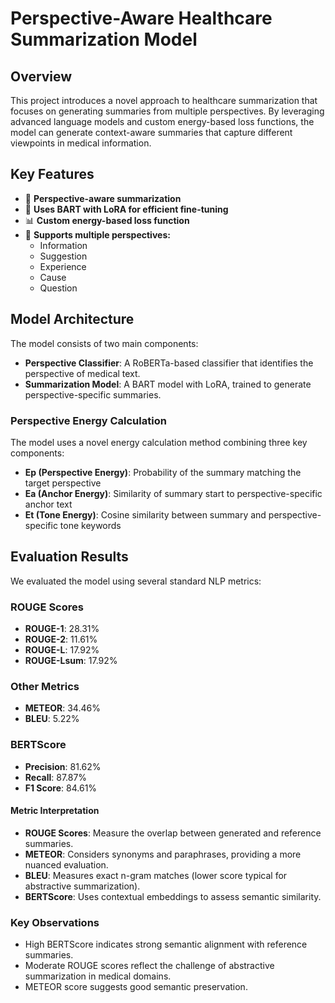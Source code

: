 # Perspective-Aware Healthcare Summarization Model

## Overview

This project introduces a novel approach to healthcare summarization that focuses on generating summaries from multiple perspectives. By leveraging advanced language models and custom energy-based loss functions, the model can generate context-aware summaries that capture different viewpoints in medical information.

## Key Features

- 🏥 **Perspective-aware summarization**
- 🤖 **Uses BART with LoRA for efficient fine-tuning**
- 📊 **Custom energy-based loss function**
- 🧠 **Supports multiple perspectives:**
  - Information
  - Suggestion
  - Experience
  - Cause
  - Question

## Model Architecture

The model consists of two main components:

- **Perspective Classifier**: A RoBERTa-based classifier that identifies the perspective of medical text.
- **Summarization Model**: A BART model with LoRA, trained to generate perspective-specific summaries.

### Perspective Energy Calculation

The model uses a novel energy calculation method combining three key components:

- **Ep (Perspective Energy)**: Probability of the summary matching the target perspective
- **Ea (Anchor Energy)**: Similarity of summary start to perspective-specific anchor text
- **Et (Tone Energy)**: Cosine similarity between summary and perspective-specific tone keywords

## Evaluation Results

We evaluated the model using several standard NLP metrics:

### ROUGE Scores
- **ROUGE-1**: 28.31%
- **ROUGE-2**: 11.61%
- **ROUGE-L**: 17.92%
- **ROUGE-Lsum**: 17.92%

### Other Metrics
- **METEOR**: 34.46%
- **BLEU**: 5.22%

### BERTScore
- **Precision**: 81.62%
- **Recall**: 87.87%
- **F1 Score**: 84.61%

#### Metric Interpretation
- **ROUGE Scores**: Measure the overlap between generated and reference summaries.
- **METEOR**: Considers synonyms and paraphrases, providing a more nuanced evaluation.
- **BLEU**: Measures exact n-gram matches (lower score typical for abstractive summarization).
- **BERTScore**: Uses contextual embeddings to assess semantic similarity.

### Key Observations
- High BERTScore indicates strong semantic alignment with reference summaries.
- Moderate ROUGE scores reflect the challenge of abstractive summarization in medical domains.
- METEOR score suggests good semantic preservation.
